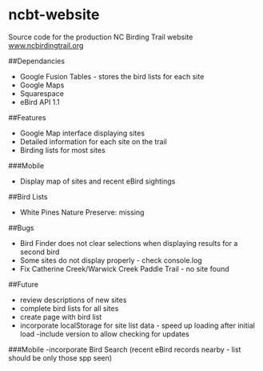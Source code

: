 ncbt-website
============

Source code for the production NC Birding Trail website
www.ncbirdingtrail.org

##Dependancies
- Google Fusion Tables - stores the bird lists for each site
- Google Maps
- Squarespace
- eBird API 1.1

##Features
- Google Map interface displaying sites
- Detailed information for each site on the trail
- Birding lists for most sites

###Mobile
- Display map of sites and recent eBird sightings

##Bird Lists
- White Pines Nature Preserve: missing

##Bugs
- Bird Finder does not clear selections when displaying results for a second bird
- Some sites do not display properly - check console.log
- Fix Catherine Creek/Warwick Creek Paddle Trail - no site found

##Future
- review descriptions of new sites
- complete bird lists for all sites
- create page with bird list
- incorporate localStorage for site list data - speed up loading after initial load
	-include version to allow checking for updates

###Mobile
-incorporate Bird Search (recent eBird records nearby - list should be only those spp seen)

